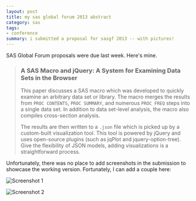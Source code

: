 ```yaml
---
layout: post
title: my sas global forum 2013 abstract
category: sas
tags:
- conference
summary: i submitted a proposal for sasgf 2013 -- with pictures!
---
```


SAS Global Forum proposals were due last week. Here's mine.

<!--more-->

> ### A SAS Macro and jQuery: A System for Examining Data Sets in the Browser ###
> 
> This paper discusses a SAS macro which was developed to quickly examine an arbitrary data set or library. The macro merges the results from `PROC CONTENTS`, `PROC SUMMARY`, and numerous `PROC FREQ` steps into a single data set. In addition to data set-level analysis, the macro also compiles cross-section analysis.
> 
> The results are then written to a `.json` file which is picked up by a custom-built visualization tool. This tool is powered by jQuery and uses open-source plugins (such as jqPlot and jquery-option-tree). Give the flexibility of JSON models, adding visualizations is a straightforward process.

Unfortunately, there was no place to add screenshots in the submission to showcase the working version. Fortunately, I can add a couple here:

![Screenshot 1][scr1]

![Screenshot 2][scr2]

[scr1]: http://d.pr/i/ehdW+

[scr2]: http://d.pr/i/ezSr+
